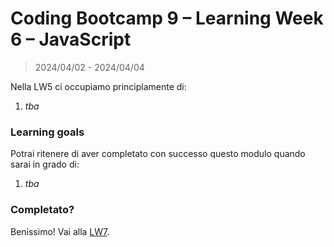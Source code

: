 # Coding Bootcamp 9 – Learning Week 6 – JavaScript

> 2024/04/02 - 2024/04/04

Nella LW5 ci occupiamo principlamente di:

1. _tba_

### Learning goals

Potrai ritenere di aver completato con successo questo modulo quando sarai in grado di:

1. _tba_

### Completato?

Benissimo! Vai alla [LW7](../lw_07/README.md).
